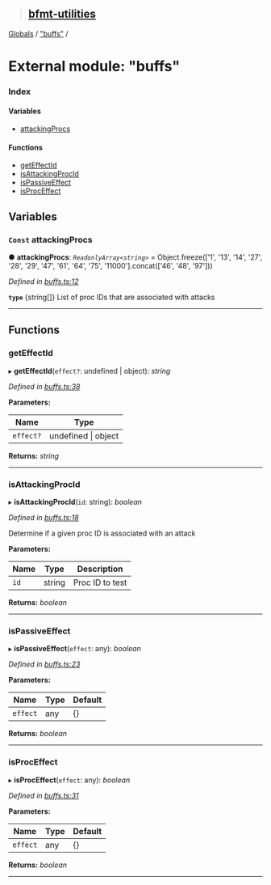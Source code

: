 > ## [bfmt-utilities](../README.md)

[Globals](../globals.md) / ["buffs"](_buffs_.md) /

# External module: "buffs"

### Index

#### Variables

* [attackingProcs](_buffs_.md#const-attackingprocs)

#### Functions

* [getEffectId](_buffs_.md#geteffectid)
* [isAttackingProcId](_buffs_.md#isattackingprocid)
* [isPassiveEffect](_buffs_.md#ispassiveeffect)
* [isProcEffect](_buffs_.md#isproceffect)

## Variables

### `Const` attackingProcs

● **attackingProcs**: *`ReadonlyArray<string>`* =  Object.freeze(['1', '13', '14', '27', '28', '29', '47', '61', '64', '75', '11000'].concat(['46', '48', '97']))

*Defined in [buffs.ts:12](https://github.com/BluuArc/bfmt-utilities/blob/0a68867/src/buffs.ts#L12)*

**`type`** {string[]} List of proc IDs that are associated with attacks

___

## Functions

###  getEffectId

▸ **getEffectId**(`effect?`: undefined | object): *string*

*Defined in [buffs.ts:38](https://github.com/BluuArc/bfmt-utilities/blob/0a68867/src/buffs.ts#L38)*

**Parameters:**

Name | Type |
------ | ------ |
`effect?` | undefined \| object |

**Returns:** *string*

___

###  isAttackingProcId

▸ **isAttackingProcId**(`id`: string): *boolean*

*Defined in [buffs.ts:18](https://github.com/BluuArc/bfmt-utilities/blob/0a68867/src/buffs.ts#L18)*

Determine if a given proc ID is associated with an attack

**Parameters:**

Name | Type | Description |
------ | ------ | ------ |
`id` | string | Proc ID to test  |

**Returns:** *boolean*

___

###  isPassiveEffect

▸ **isPassiveEffect**(`effect`: any): *boolean*

*Defined in [buffs.ts:23](https://github.com/BluuArc/bfmt-utilities/blob/0a68867/src/buffs.ts#L23)*

**Parameters:**

Name | Type | Default |
------ | ------ | ------ |
`effect` | any |  {} |

**Returns:** *boolean*

___

###  isProcEffect

▸ **isProcEffect**(`effect`: any): *boolean*

*Defined in [buffs.ts:31](https://github.com/BluuArc/bfmt-utilities/blob/0a68867/src/buffs.ts#L31)*

**Parameters:**

Name | Type | Default |
------ | ------ | ------ |
`effect` | any |  {} |

**Returns:** *boolean*

___